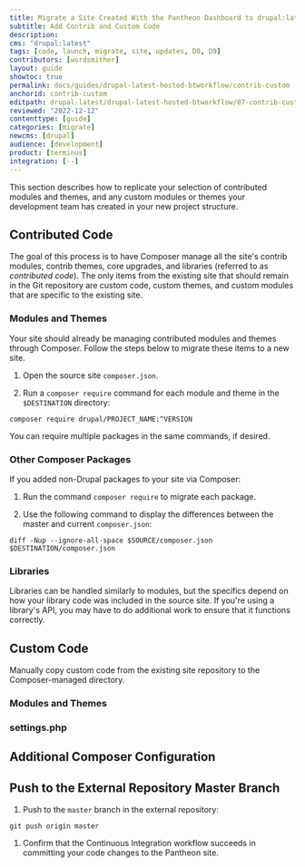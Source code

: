 ```yaml
---
title: Migrate a Site Created With the Pantheon Dashboard to drupal:latest + Build Tools
subtitle: Add Contrib and Custom Code
description: 
cms: "drupal:latest"
tags: [code, launch, migrate, site, updates, D8, D9]
contributors: [wordsmither]
layout: guide
showtoc: true
permalink: docs/guides/drupal-latest-hosted-btworkflow/contrib-custom
anchorid: contrib-custom
editpath: drupal-latest/drupal-latest-hosted-btworkflow/07-contrib-custom.md
reviewed: "2022-12-12"
contenttype: [guide]
categories: [migrate]
newcms: [drupal]
audience: [development]
product: [terminus]
integration: [--]
---
```


This section describes how to replicate your selection of contributed modules and themes, and any custom modules or themes your development team has created in your new project structure.

## Contributed Code

The goal of this process is to have Composer manage all the site's contrib modules, contrib themes, core upgrades, and libraries (referred to as *contributed code*). The only items from the existing site that should remain in the Git repository are custom code, custom themes, and custom modules that are specific to the existing site.

### Modules and Themes

Your site should already be managing contributed modules and themes through Composer. Follow the steps below to migrate these items to a new site.

1. Open the source site `composer.json`.

1. Run a `composer require` command for each module and theme in the `$DESTINATION` directory:

  ```bash{promptUser: user}
  composer require drupal/PROJECT_NAME:^VERSION
  ```

You can require multiple packages in the same commands, if desired.

### Other Composer Packages

If you added non-Drupal packages to your site via Composer:

1. Run the command `composer require` to migrate each package.

1. Use the following command to display the differences between the master and current `composer.json`:

  ```bash{promptUser: user}
  diff -Nup --ignore-all-space $SOURCE/composer.json $DESTINATION/composer.json
  ```

### Libraries

Libraries can be handled similarly to modules, but the specifics depend on how your library code was included in the source site. If you're using a library's API, you may have to do additional work to ensure that it functions correctly.

## Custom Code

Manually copy custom code from the existing site repository to the Composer-managed directory.

### Modules and Themes

<Partial file="drupal-latest/custom-modules-themes-no-docroot.md" />

### settings.php

<Partial file="drupal-latest/custom-settings-no-docroot.md" />

## Additional Composer Configuration

<Partial file="drupal-latest/composer-config.md" />

## Push to the External Repository Master Branch

1. Push to the `master` branch in the external repository:

  ```bash{promptUser: user}
  git push origin master
  ```

1. Confirm that the Continuous Integration workflow succeeds in committing your code changes to the Pantheon site.
